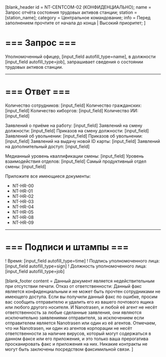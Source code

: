 [blank_header
id = NT-CENTCOM-02 (КОНФИДЕНЦИАЛЬНО);
name = Запрос отчёта состояния трудовых активов станции;
station = [station_name];
category = Центральное командование;
info = Перед заполнением прочтите от начала до конца | Высокий приоритет;
]

# === Запрос ===

Уполномоченный офицер, [input_field autofill_type=name], в должности [input_field autofill_type=job], запрашивает сведения о состоянии трудовых активов станции.

---

# === Ответ ===

Количество сотрудников: [input_field]
Количество гражданских: [input_field]
Количество киборгов: [input_field]
Количество ИИ: [input_field]
<br>

Заявлений о приёме на работу: [input_field]
Заявлений на смену должности: [input_field]
Приказов на смену должности: [input_field]
Заявлений об увольнении: [input_field]
Приказов об увольнении: [input_field]
Заявлений на выдачу новой ID карты: [input_field]
Заявлений на дополнительный доступ: [input_field]
<br>

Медианный уровень кваллификации смены: [input_field]
Уровень взаимодействия отделов: [input_field]
Самый продуктивный отдел смены: [input_field]
<br>

Приложите все имеющиеся документы:
- NT-HR-00
- NT-HR-01
- NT-HR-02
- NT-HR-03
- NT-HR-04
- NT-HR-05
- NT-HR-08
- NT-HR-09

---

# === Подписи и штампы ===

! Время: [input_field autofill_type=time]
! Подпись уполномоченного лица: [input_field autofill_type=sign]
! Должность уполномоченного лица: [input_field autofill_type=job]

[blank_footer
content = Данный документ является недействительным при отсутствии печати.
Отказ от ответственности: Данный факс является конфиденциальным и не может быть прочтен сотрудниками не имеющего доступа. Если вы получили данный факс по ошибке, просим вас сообщить отправителю и удалить его из вашего почтового ящика или любого другого носителя. И Nanotrasen, и любой её агент не несёт ответственность за любые сделанные заявления, они являются исключительно заявлениями отправителя, за исключением если отправителем является Nanotrasen или один из её агентов. Отмечаем, что ни Nanotrasen, ни один из агентов корпорации не несёт ответственности за наличие вирусов, который могут содержаться в данном факсе или его приложения, и это только ваша прерогатива просканировать факс и приложения на них. Никакие контракты не могут быть заключены посредством факсимильной связи.
]
